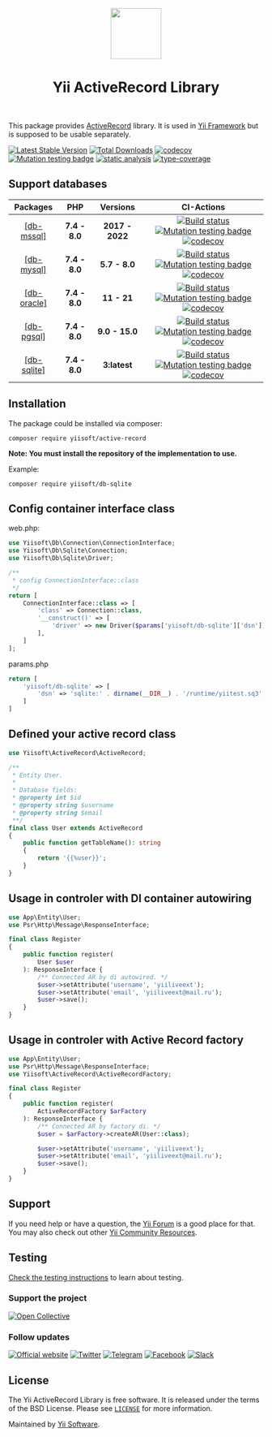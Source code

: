 <p align="center">
    <a href="https://github.com/yiisoft" target="_blank">
        <img src="https://yiisoft.github.io/docs/images/yii_logo.svg" height="100px">
    </a>
    <h1 align="center">Yii ActiveRecord Library</h1>
    <br>
</p>

This package provides [ActiveRecord] library.
It is used in [Yii Framework] but is supposed to be usable separately.

[ActiveRecord]: https://en.wikipedia.org/wiki/Active_record_pattern
[Yii Framework]: https://www.yiiframework.com/

[![Latest Stable Version](https://poser.pugx.org/yiisoft/active-record/v/stable.png)](https://packagist.org/packages/yiisoft/active-record)
[![Total Downloads](https://poser.pugx.org/yiisoft/active-record/downloads.png)](https://packagist.org/packages/yiisoft/active-record)
[![codecov](https://codecov.io/gh/yiisoft/active-record/branch/master/graph/badge.svg?token=w4KarhYyEF)](https://codecov.io/gh/yiisoft/active-record)
[![Mutation testing badge](https://img.shields.io/endpoint?style=flat&url=https%3A%2F%2Fbadge-api.stryker-mutator.io%2Fgithub.com%2Fyiisoft%2Factive-record%2Fmaster)](https://dashboard.stryker-mutator.io/reports/github.com/yiisoft/active-record/master)
[![static analysis](https://github.com/yiisoft/active-record/actions/workflows/static.yml/badge.svg?branch=dev)](https://github.com/yiisoft/active-record/actions/workflows/static.yml)
[![type-coverage](https://shepherd.dev/github/yiisoft/active-record/coverage.svg)](https://shepherd.dev/github/yiisoft/active-record)

## Support databases

|Packages|  PHP | Versions            |  CI-Actions
|:------:|:----:|:------------------------:|:-----------:|
|[[db-mssql]](https://github.com/yiisoft/db-mssql)|**7.4 - 8.0**| **2017 - 2022**|[![Build status](https://github.com/yiisoft/db-mssql/workflows/build/badge.svg)](https://github.com/yiisoft/db-mssql/actions?query=workflow%3Abuild) [![Mutation testing badge](https://img.shields.io/endpoint?style=flat&url=https%3A%2F%2Fbadge-api.stryker-mutator.io%2Fgithub.com%2Fyiisoft%2Fdb-mssql%2Fmaster)](https://dashboard.stryker-mutator.io/reports/github.com/yiisoft/db-mssql/master) [![codecov](https://codecov.io/gh/yiisoft/db-mssql/branch/master/graph/badge.svg?token=UF9VERNMYU)](https://codecov.io/gh/yiisoft/db-mssql)|
|[[db-mysql]](https://github.com/yiisoft/db-mysql)|**7.4 - 8.0**| **5.7 - 8.0**|[![Build status](https://github.com/yiisoft/db-mysql/workflows/build/badge.svg)](https://github.com/yiisoft/db-mysql/actions?query=workflow%3Abuild) [![Mutation testing badge](https://img.shields.io/endpoint?style=flat&url=https%3A%2F%2Fbadge-api.stryker-mutator.io%2Fgithub.com%2Fyiisoft%2Fdb-mysql%2Fmaster)](https://dashboard.stryker-mutator.io/reports/github.com/yiisoft/db-mysql/master) [![codecov](https://codecov.io/gh/yiisoft/db-mysql/branch/master/graph/badge.svg?token=gsKVx3WQt4)](https://codecov.io/gh/yiisoft/db-mysql)|
|[[db-oracle]](https://github.com/yiisoft/db-oracle)|**7.4 - 8.0**| **11 - 21**|[![Build status](https://github.com/yiisoft/db-oracle/workflows/build/badge.svg)](https://github.com/yiisoft/db-oracle/actions?query=workflow%3Abuild) [![Mutation testing badge](https://img.shields.io/endpoint?style=flat&url=https%3A%2F%2Fbadge-api.stryker-mutator.io%2Fgithub.com%2Fyiisoft%2Fdb-oracle%2Fmaster)](https://dashboard.stryker-mutator.io/reports/github.com/yiisoft/db-oracle/master) [![codecov](https://codecov.io/gh/yiisoft/db-oracle/branch/master/graph/badge.svg?token=XGJAFXVHSH)](https://codecov.io/gh/yiisoft/db-oracle)|
|[[db-pgsql]](https://github.com/yiisoft/db-pgsql)|**7.4 - 8.0**| **9.0 - 15.0**|[![Build status](https://github.com/yiisoft/db-pgsql/workflows/build/badge.svg)](https://github.com/yiisoft/db-pgsql/actions?query=workflow%3Abuild) [![Mutation testing badge](https://img.shields.io/endpoint?style=flat&url=https%3A%2F%2Fbadge-api.stryker-mutator.io%2Fgithub.com%2Fyiisoft%2Fdb-pgsql%2Fmaster)](https://dashboard.stryker-mutator.io/reports/github.com/yiisoft/db-pgsql/master) [![codecov](https://codecov.io/gh/yiisoft/db-pgsql/branch/master/graph/badge.svg?token=3FGN91IVZA)](https://codecov.io/gh/yiisoft/db-pgsql)|
|[[db-sqlite]](https://github.com/yiisoft/db-sqlite)|**7.4 - 8.0**| **3:latest**|[![Build status](https://github.com/yiisoft/db-sqlite/workflows/build/badge.svg)](https://github.com/yiisoft/db-sqlite/actions?query=workflow%3Abuild) [![Mutation testing badge](https://img.shields.io/endpoint?style=flat&url=https%3A%2F%2Fbadge-api.stryker-mutator.io%2Fgithub.com%2Fyiisoft%2Fdb-sqlite%2Fmaster)](https://dashboard.stryker-mutator.io/reports/github.com/yiisoft/db-sqlite/master) [![codecov](https://codecov.io/gh/yiisoft/db-sqlite/branch/master/graph/badge.svg?token=YXUHCPPITH)](https://codecov.io/gh/yiisoft/db-sqlite)|

## Installation

The package could be installed via composer:

```shell
composer require yiisoft/active-record
```

**Note: You must install the repository of the implementation to use.**

Example:

```shell
composer require yiisoft/db-sqlite
```

## Config container interface class

web.php:

```php
use Yiisoft\Db\Connection\ConnectionInterface;
use Yiisoft\Db\Sqlite\Connection;
use Yiisoft\Db\Sqlite\Driver;

/**
 * config ConnectionInterface::class
 */
return [
    ConnectionInterface::class => [
        'class' => Connection::class,
        '__construct()' => [
            'driver' => new Driver($params['yiisoft/db-sqlite']['dsn']),
        ],
    ]
];
```

params.php

```php
return [
    'yiisoft/db-sqlite' => [
        'dsn' => 'sqlite:' . dirname(__DIR__) . '/runtime/yiitest.sq3',
    ]
]
```

## Defined your active record class

```php
use Yiisoft\ActiveRecord\ActiveRecord;

/**
 * Entity User.
 *
 * Database fields:
 * @property int $id
 * @property string $username
 * @property string $email
 **/
final class User extends ActiveRecord
{
    public function getTableName(): string
    {
        return '{{%user}}';
    }
}
```

## Usage in controler with DI container autowiring

```php
use App\Entity\User;
use Psr\Http\Message\ResponseInterface;

final class Register
{
    public function register(
        User $user
    ): ResponseInterface {
        /** Connected AR by di autowired. */
        $user->setAttribute('username', 'yiiliveext');
        $user->setAttribute('email', 'yiiliveext@mail.ru');
        $user->save();
    }
}
```

## Usage in controler with Active Record factory

```php
use App\Entity\User;
use Psr\Http\Message\ResponseInterface;
use Yiisoft\ActiveRecord\ActiveRecordFactory;

final class Register
{
    public function register(
        ActiveRecordFactory $arFactory
    ): ResponseInterface {
        /** Connected AR by factory di. */
        $user = $arFactory->createAR(User::class);

        $user->setAttribute('username', 'yiiliveext');
        $user->setAttribute('email', 'yiiliveext@mail.ru');
        $user->save();
    }
}
```

## Support

If you need help or have a question, the [Yii Forum](https://forum.yiiframework.com/c/yii-3-0/db/68) is a good place for that.
You may also check out other [Yii Community Resources](https://www.yiiframework.com/community).

## Testing

[Check the testing instructions](/docs/en/testing.md) to learn about testing.

### Support the project

[![Open Collective](https://img.shields.io/badge/Open%20Collective-sponsor-7eadf1?logo=open%20collective&logoColor=7eadf1&labelColor=555555)](https://opencollective.com/yiisoft)

### Follow updates

[![Official website](https://img.shields.io/badge/Powered_by-Yii_Framework-green.svg?style=flat)](https://www.yiiframework.com/)
[![Twitter](https://img.shields.io/badge/twitter-follow-1DA1F2?logo=twitter&logoColor=1DA1F2&labelColor=555555?style=flat)](https://twitter.com/yiiframework)
[![Telegram](https://img.shields.io/badge/telegram-join-1DA1F2?style=flat&logo=telegram)](https://t.me/yii3en)
[![Facebook](https://img.shields.io/badge/facebook-join-1DA1F2?style=flat&logo=facebook&logoColor=ffffff)](https://www.facebook.com/groups/yiitalk)
[![Slack](https://img.shields.io/badge/slack-join-1DA1F2?style=flat&logo=slack)](https://yiiframework.com/go/slack)

## License

The Yii ActiveRecord Library is free software. It is released under the terms of the BSD License.
Please see [`LICENSE`](./LICENSE.md) for more information.

Maintained by [Yii Software](https://www.yiiframework.com/).
